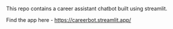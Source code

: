 This repo contains a career assistant chatbot built using streamlit.

Find the app here - https://careerbot.streamlit.app/
